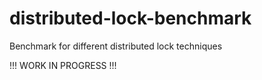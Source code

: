 # distributed-lock-benchmark
Benchmark for different distributed lock techniques

!!! WORK IN PROGRESS !!!